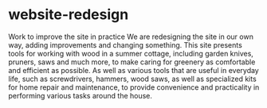 # website-redesign
Work to improve the site in practice
We are redesigning the site in our own way, adding improvements and changing something. 
This site presents tools for working with wood in a summer cottage, including garden knives, 
pruners, saws and much more, to make caring for greenery as comfortable and efficient as possible.
As well as various tools that are useful in everyday life, such as screwdrivers, hammers, wood saws,
as well as specialized kits for home repair and maintenance, to provide convenience and 
practicality in performing various tasks around the house.
